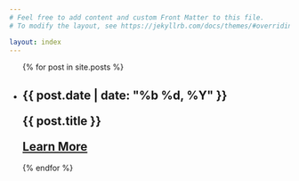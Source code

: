```yaml
---
# Feel free to add content and custom Front Matter to this file.
# To modify the layout, see https://jekyllrb.com/docs/themes/#overriding-theme-defaults

layout: index
---
```


<ul class="list-unstyled">
    {% for post in site.posts %}
      <li class="row col-12">
      <h2 class="d-flex">
        <span class="col-3 fw-lighter fst-italic text-center"><i class="fa-regular fa-calendar"></i>
            {{ post.date | date: "%b %d, %Y" }}
        </span>
        <div class="col mb-5">
          <p class="mb-0">
            {{ post.title }}
          </p>
          <a href="{{ post.url }}" class="news-detail fs-6">
            Learn More
          </a>
        </div>
        </h2>
      </li>
    {% endfor %}
</ul>
